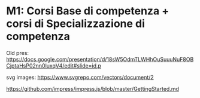 # M1: Corsi Base di competenza + corsi di Specializzazione di competenza

Old pres: https://docs.google.com/presentation/d/18sW5OdmTLWHhOuSuuuNuF8OBCjptaHsP02nn0luxqV4/edit#slide=id.p

svg images: https://www.svgrepo.com/vectors/document/2

https://github.com/impress/impress.js/blob/master/GettingStarted.md
